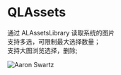 # QLAssets
通过 ALAssetsLibrary 读取系统的图片<br />
支持多选，可限制最大选择数量；<br />
支持大图浏览选择，删除;<br />

![Aaron Swartz](https://github.com/SummerHanada/QLAssets/raw/master/QLAsset.gif)
